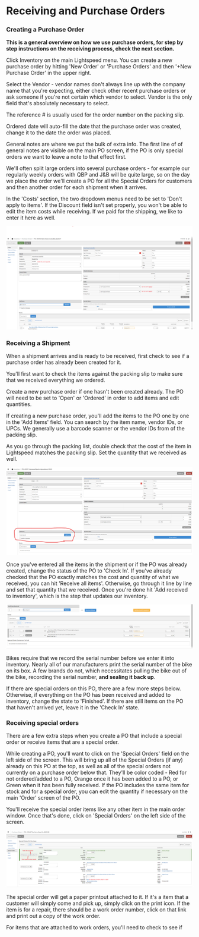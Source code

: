 # Receiving and Purchase Orders

### Creating a Purchase Order

**This is a general overview on how we use purchase orders, for step by step instructions on the receiving process, check the next section.**

Click Inventory on the main Lightspeed menu. You can create a new purchase order by hitting 'New Order' or 'Purchase Orders' and then '+New Purchase Order' in the upper right.

Select the Vendor - vendor names don't always line up with the company name that you're expecting, either check other recent purchase orders or ask someone if you're not certain which vendor to select.
Vendor is the only field that's absolutely necessary to select. 

The reference # is usually used for the order number on the packing slip.

Ordered date will auto-fill the date that the purchase order was created, change it to the date the order was placed.

General notes are where we put the bulk of extra info. The first line of of general notes are visible on the main PO screen, if the PO is only special orders we want to leave a note to that effect first. 

We'll often split large orders into several purchase orders - for example our regularly weekly orders with QBP and J&B will be quite large, so on the day we place the order we'll create a PO for all the Special Orders for customers and then another order for each shipment when it arrives. 

In the 'Costs' section, the two dropdown menus need to be set to 'Don't apply to items'. If the Discount field isn't set properly, you won't be able to edit the item costs while receiving. If we paid for the shipping, we like to enter it here as well.

![image](images/receive0.png)



### Receiving a Shipment

When a shipment arrives and is ready to be received, first check to see if a purchase order has already been created for it.  

You'll first want to check the items against the packing slip to make sure that we received everything we ordered.

Create a new purchase order if one hasn't been created already. The PO will need to be set to 'Open' or 'Ordered' in order to add items and edit quantities. 

If creating a new purchase order, you'll add the items to the PO one by one in the 'Add Items' field. You can search by the item name, vendor IDs, or UPCs. We generally use a barcode scanner or the vendor IDs from of the packing slip. 

As you go through the packing list, double check that the cost of the item in Lightspeed matches the packing slip. Set the quantity that we received as well. 

![image](images/receive1.png)

Once you've entered all the items in the shipment or if the PO was already created, change the status of the PO to 'Check In'. If you've already checked that the PO exactly matches the cost and quantity of what we received, you can hit 'Receive all items'. Otherwise, go through it line by line and set that quantity that we received. 
Once you're done hit 'Add received to inventory', which is the step that updates our inventory. 

![image](images/receive2.png)

Bikes require that we record the serial number before we enter it into inventory. Nearly all of our manufacturers print the serial number of the bike on its box. A few brands do not, which necessitates pulling the bike out of the bike, recording the serial number, **and sealing it back up**. 

If there are special orders on this PO, there are a few more steps below. Otherwise, if everything on the PO has been received and added to inventory, change the state to 'Finished'. If there are still items on the PO that haven't arrived yet, leave it in the 'Check In' state.

### Receiving special orders

There are a few extra steps when you create a PO that include a special order or receive items that are a special order.

While creating a PO, you'll want to click on the 'Special Orders' field on the left side of the screen. This will bring up all of the Special Orders (if any) already on this PO at the top, as well as all of the special orders not currently on a purchase order below that. They'll be color coded - Red for not ordered/added to a PO, Orange once it has been added to a PO, or Green when it has been fully received. If the PO includes the same item for stock and for a special order, you can edit the quantity if necessary on the main 'Order' screen of the PO.

You'll receive the special order items like any other item in the main order window. Once that's done, click on 'Special Orders' on the left side of the screen.

![image](images/receive3.png)

The special order will get a paper printout attached to it. If it's a item that a customer will simply come and pick up, simply click on the print icon. If the item is for a repair, there should be a work order number, click on that link and print out a copy of the work order. 

For items that are attached to work orders, you'll need to check to see if   